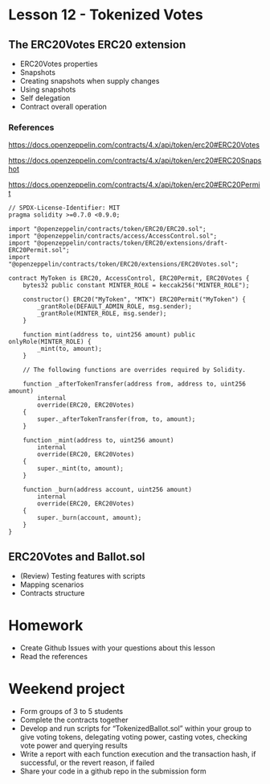 # Lesson 12 - Tokenized Votes

## The ERC20Votes ERC20 extension

- ERC20Votes properties
- Snapshots
- Creating snapshots when supply changes
- Using snapshots
- Self delegation
- Contract overall operation

### References

https://docs.openzeppelin.com/contracts/4.x/api/token/erc20#ERC20Votes

https://docs.openzeppelin.com/contracts/4.x/api/token/erc20#ERC20Snapshot

https://docs.openzeppelin.com/contracts/4.x/api/token/erc20#ERC20Permit

<pre><code>// SPDX-License-Identifier: MIT
pragma solidity >=0.7.0 <0.9.0;

import "@openzeppelin/contracts/token/ERC20/ERC20.sol";
import "@openzeppelin/contracts/access/AccessControl.sol";
import "@openzeppelin/contracts/token/ERC20/extensions/draft-ERC20Permit.sol";
import "@openzeppelin/contracts/token/ERC20/extensions/ERC20Votes.sol";

contract MyToken is ERC20, AccessControl, ERC20Permit, ERC20Votes {
    bytes32 public constant MINTER_ROLE = keccak256("MINTER_ROLE");

    constructor() ERC20("MyToken", "MTK") ERC20Permit("MyToken") {
        _grantRole(DEFAULT_ADMIN_ROLE, msg.sender);
        _grantRole(MINTER_ROLE, msg.sender);
    }

    function mint(address to, uint256 amount) public onlyRole(MINTER_ROLE) {
        _mint(to, amount);
    }

    // The following functions are overrides required by Solidity.

    function _afterTokenTransfer(address from, address to, uint256 amount)
        internal
        override(ERC20, ERC20Votes)
    {
        super._afterTokenTransfer(from, to, amount);
    }

    function _mint(address to, uint256 amount)
        internal
        override(ERC20, ERC20Votes)
    {
        super._mint(to, amount);
    }

    function _burn(address account, uint256 amount)
        internal
        override(ERC20, ERC20Votes)
    {
        super._burn(account, amount);
    }
}</code></pre>

## ERC20Votes and Ballot.sol

- (Review) Testing features with scripts
- Mapping scenarios
- Contracts structure

# Homework

- Create Github Issues with your questions about this lesson
- Read the references

# Weekend project

- Form groups of 3 to 5 students
- Complete the contracts together
- Develop and run scripts for “TokenizedBallot.sol” within your group to give voting tokens, delegating voting power, casting votes, checking vote power and querying results
- Write a report with each function execution and the transaction hash, if successful, or the revert reason, if failed
- Share your code in a github repo in the submission form
